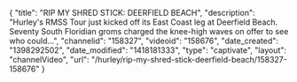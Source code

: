 {
    "title": "RIP MY SHRED STICK: DEERFIELD BEACH",
    "description": "Hurley's RMSS Tour just kicked off its East Coast leg at Deerfield Beach. Seventy South Floridian groms charged the knee-high waves on offer to see who could...",
    "channelid": "158327",
    "videoid": "158676",
    "date_created": "1398292502",
    "date_modified": "1418181333",
    "type": "captivate",
    "layout": "channelVideo",
    "url": "\/hurley\/rip-my-shred-stick-deerfield-beach\/158327-158676"
}